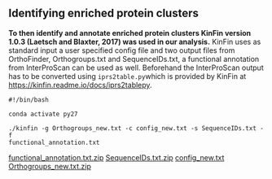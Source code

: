 ## Identifying enriched protein clusters
__To then identify and annotate enriched protein clusters KinFin version 1.0.3 (Laetsch and Blaxter, 2017) was used in our analysis.__
KinFin uses as standard input a user specified config file and two output files from OrthoFinder, Orthogroups.txt and SequenceIDs.txt, a functional annotation from InterProScan can be used as well.
Beforehand the InterProScan output has to be converted using `iprs2table.py`which is provided by KinFin at https://kinfin.readme.io/docs/iprs2tablepy.
```
#!/bin/bash

conda activate py27

./kinfin -g Orthogroups_new.txt -c config_new.txt -s SequenceIDs.txt -f 
functional_annotation.txt
```


[functional_annotation.txt.zip](https://github.com/fabib1209/bachelors_thesis_scripts/files/9387097/functional_annotation.txt.zip)
[SequenceIDs.txt.zip](https://github.com/fabib1209/bachelors_thesis_scripts/files/9387102/SequenceIDs.txt.zip)
[config_new.txt](https://github.com/fabib1209/bachelors_thesis_scripts/files/9387093/config_new.txt)
[Orthogroups_new.txt.zip](https://github.com/fabib1209/bachelors_thesis_scripts/files/9387103/Orthogroups_new.txt.zip)



